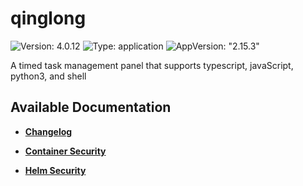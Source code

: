 # qinglong

![Version: 4.0.12](https://img.shields.io/badge/Version-4.0.12-informational?style=flat-square) ![Type: application](https://img.shields.io/badge/Type-application-informational?style=flat-square) ![AppVersion: "2.15.3"](https://img.shields.io/badge/AppVersion-"2.15.3"-informational?style=flat-square)

A timed task management panel that supports typescript, javaScript, python3, and shell

## Available Documentation

- [**Changelog**](CHANGELOG)

- [**Container Security**](container-security)

- [**Helm Security**](helm-security)

